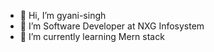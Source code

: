 - 👋 Hi, I’m gyani-singh
- 👀 I’m Software Developer at NXG Infosystem
- 🌱 I’m currently learning Mern stack  

